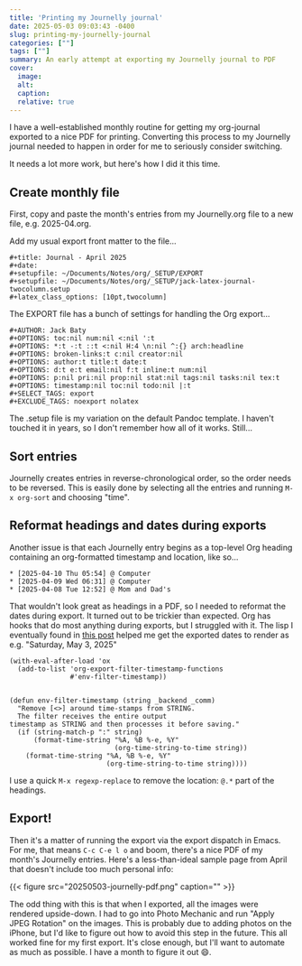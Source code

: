 ```yaml
---
title: 'Printing my Journelly journal'
date: 2025-05-03 09:03:43 -0400
slug: printing-my-journelly-journal
categories: [""]
tags: [""]
summary: An early attempt at exporting my Journelly journal to PDF
cover: 
  image: 
  alt: 
  caption: 
  relative: true
---
```


I have a well-established monthly routine for getting my org-journal exported to a nice PDF for printing. Converting this process to my Journelly journal needed to happen in order for me to seriously consider switching.

It needs a lot more work, but here's how I did it this time.

## Create monthly file

First, copy and paste the month's entries from my Journelly.org file to a new file, e.g. 2025-04.org.

Add my usual export front matter to the file...

    #+title: Journal - April 2025
    #+date:
    #+setupfile: ~/Documents/Notes/org/_SETUP/EXPORT
    #+setupfile: ~/Documents/Notes/org/_SETUP/jack-latex-journal-twocolumn.setup
    #+latex_class_options: [10pt,twocolumn]

The EXPORT file has a bunch of settings for handling the Org export...

    #+AUTHOR: Jack Baty
    #+OPTIONS: toc:nil num:nil <:nil ':t
    #+OPTIONS: *:t -:t ::t <:nil H:4 \n:nil ^:{} arch:headline
    #+OPTIONS: broken-links:t c:nil creator:nil
    #+OPTIONS: author:t title:t date:t
    #+OPTIONS: d:t e:t email:nil f:t inline:t num:nil
    #+OPTIONS: p:nil pri:nil prop:nil stat:nil tags:nil tasks:nil tex:t
    #+OPTIONS: timestamp:nil toc:nil todo:nil |:t
    #+SELECT_TAGS: export
    #+EXCLUDE_TAGS: noexport nolatex

The .setup file is my variation on the default Pandoc template. I haven't touched it in years, so I don't remember how all of it works. Still...


## Sort entries

Journelly creates entries in reverse-chronological order, so the order needs to be reversed. This is easily done by selecting all the entries and running `M-x org-sort` and choosing "time".

## Reformat headings and dates during exports

Another issue is that each Journelly entry begins as a top-level Org heading containing an org-formatted timestamp and location, like so...

    * [2025-04-10 Thu 05:54] @ Computer
    * [2025-04-09 Wed 06:31] @ Computer
    * [2025-04-08 Tue 12:52] @ Mom and Dad's

That wouldn't look great as headings in a PDF, so I needed to reformat the dates during export. It turned out to be trickier than expected. Org has hooks that do most anything during exports, but I struggled with it. The lisp I eventually found in [this post](https://mac.into.sh/rewrite-timestamps-in-org-export/) helped me get the exported dates to render as e.g. "Saturday, May 3, 2025"

    (with-eval-after-load 'ox
      (add-to-list 'org-export-filter-timestamp-functions
                   #'env-filter-timestamp))
    
    
    (defun env-filter-timestamp (string _backend _comm)
      "Remove [<>] around time-stamps from STRING.
      The filter receives the entire output
    timestamp as STRING and then processes it before saving."
      (if (string-match-p ":" string)
          (format-time-string "%A, %B %-e, %Y"
                              (org-time-string-to-time string))
        (format-time-string "%A, %B %-e, %Y"
                            (org-time-string-to-time string))))

I use a quick `M-x regexp-replace` to remove the location: `@.*` part of the headings.

## Export!

Then it's a matter of running the export via the export dispatch in Emacs. For me, that means `C-c C-e l o` and boom, there's a nice PDF of my month's Journelly entries. Here's a less-than-ideal sample page from April that doesn't include too much personal info:

{{< figure src="20250503-journelly-pdf.png" caption="" >}}

The odd thing with this is that when I exported, all the images were rendered upside-down. I had to go into Photo Mechanic and run "Apply JPEG Rotation" on the images. This is probably due to adding photos on the iPhone, but I'd like to figure out how to avoid this step in the future.
This all worked fine for my first export. It's close enough, but I'll want to automate as much as possible. I have a month to figure it out 😄.
